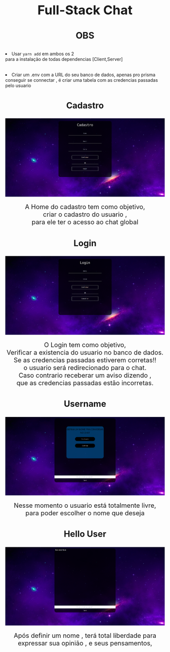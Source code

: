 <div
style='
position: relative;
display: block;
text-align: center;
'>
<h1
style='
display:block;
position:relative;
font-size: 30pt;
margin-bottom:2rem;
'>Full-Stack Chat</h1>
</div>

<h1
style='
position:relative;
display:block;
text-align:center;
margin-bottom:2rem;
'>OBS</h1>

<li
style='
position: relative;
margin-bottom: 2rem;
'>
Usar <code>yarn add</code> em ambos os 2 <br/> 
para a instalação de todas dependencias
[Client,Server]
</li>

<li>
Criar um .env com a URL do seu banco de dados, apenas pro prisma conseguir se connectar ,
é criar uma tabela com as credencias passadas pelo
usuario
</li>

<h2
style='
display: block;
position: relative;
text-align: center;
font-size: 20pt;
margin-bottom: 1.6rem;
'>Cadastro</h2>
<img
style='
display: block;
position: relative;
margin-bottom: 1rem;
' 
src="./ScreenShots/Home.png" 
alt="Erro" />

<p
style='
display: block;
position: relative;
text-align: center;
font-size: 15pt;
margin-bottom: 2rem;
'>
A Home do cadastro tem como objetivo,
<br> 
criar o 
cadastro do usuario , 
<br>
para ele ter o acesso
ao chat global
</p>


<!-- Login -->

<h2
style='
display: block;
position: relative;
text-align: center;
font-size: 20pt;
margin-bottom: 1.6rem;
'>Login</h2>
<img
style='
display: block;
position: relative;
margin-bottom: 1rem;
' 
src="./ScreenShots/Login.png" 
alt="Erro" />

<p
style='
display: block;
position: relative;
text-align: center;
font-size: 15pt;
margin-bottom: 2rem;
'>
O Login tem como objetivo,
<br> 
Verificar a existencia do usuario no banco de dados. 
<br>
Se as credencias passadas estiverem corretas!!
<br>
o usuario será redirecionado para o chat. 
 <br>
Caso contrario receberar um aviso dizendo , 
 <br>
que as credencias passadas estão 
incorretas.
<br>
</p>

<!-- Chat -->

<h2
style='
display: block;
position: relative;
text-align: center;
font-size: 20pt;
margin-bottom: 1.6rem;
'>Username</h2>
<img
style='
display: block;
position: relative;
margin-bottom: 1rem;
' 
src="./ScreenShots/Chat.png" 
alt="Erro" />

<p
style='
display: block;
position: relative;
text-align: center;
font-size: 15pt;
margin-bottom: 2rem;
'>
Nesse momento o usuario está totalmente livre,
<br>
para poder escolher o nome que deseja
</p>

<!-- Conversa no Chat -->

<h2
style='
display: block;
position: relative;
text-align: center;
font-size: 20pt;
margin-bottom: 1.6rem;
'>Hello User</h2>
<img
style='
display: block;
position: relative;
margin-bottom: 1rem;
' 
src="./ScreenShots/Username_Chat.png" 
alt="Erro" />

<p
style='
display: block;
position: relative;
text-align: center;
font-size: 15pt;
margin-bottom: 2rem;
'>
Após definir um nome , terá total liberdade
para expressar sua opinião , e seus pensamentos, 
</p>


